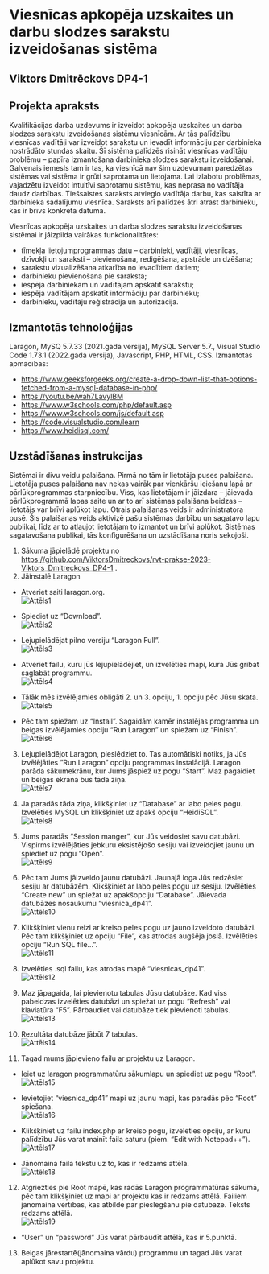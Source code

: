 # Viesnīcas apkopēja uzskaites un darbu slodzes sarakstu izveidošanas sistēma
## Viktors Dmitrēckovs DP4-1
## Projekta apraksts
Kvalifikācijas darba uzdevums ir izveidot apkopēja uzskaites un darba slodzes sarakstu izveidošanas sistēmu viesnīcām. Ar tās palīdzību viesnīcas vadītāji var izveidot sarakstu un ievadīt informāciju par darbinieka nostrādāto stundas skaitu. Šī sistēma palīdzēs risināt viesnīcas vadītāju problēmu – papīra izmantošana darbinieka slodzes sarakstu izveidošanai. Galvenais iemesls tam ir tas, ka viesnīcā nav šim uzdevumam paredzētas sistēmas vai sistēma ir grūti saprotama un lietojama. Lai izlabotu problēmas, vajadzētu izveidot intuitīvi saprotamu sistēmu, kas neprasa no vadītāja daudz darbības. Tiešsaistes saraksts atvieglo vadītāja darbu, kas saistīta ar darbinieka sadalījumu viesnīca. Saraksts arī palīdzes ātri atrast darbinieku, kas ir brīvs konkrētā datuma.

Viesnīcas apkopēja uzskaites un darba slodzes sarakstu izveidošanas sistēmai ir jāizpilda vairākas funkcionalitātes:
*	tīmekļa lietojumprogrammas datu – darbinieki, vadītāji, viesnīcas, dzīvokļi un saraksti – pievienošana, rediģēšana, apstrāde un dzēšana;
*	sarakstu vizualizēšana atkarība no ievadītiem datiem;
*	darbinieku pievienošana pie saraksta;
*	iespēja darbiniekam un vadītājam apskatīt sarakstu;
*	iespēja vadītājam apskatīt informāciju par darbinieku;
*	darbinieku, vadītāju reģistrācija un autorizācija.

## Izmantotās tehnoloģijas
Laragon, MySQ 5.7.33 (2021.gada versija), MySQL Server 5.7., Visual Studio Code 1.73.1 (2022.gada versija), Javascript, PHP, HTML, CSS.
Izmantotas apmācības:
* https://www.geeksforgeeks.org/create-a-drop-down-list-that-options-fetched-from-a-mysql-database-in-php/
* https://youtu.be/wah7LavylBM
* https://www.w3schools.com/php/default.asp
* https://www.w3schools.com/js/default.asp
* https://code.visualstudio.com/learn
* https://www.heidisql.com/

## Uzstādīšanas instrukcijas
Sistēmai ir divu veidu palaišana. Pirmā no tām ir lietotāja puses palaišana. Lietotāja puses palaišana nav nekas vairāk par vienkāršu ieiešanu lapā ar pārlūkprogrammas starpniecību. Viss, kas lietotājam ir jāizdara – jāievada pārlūkprogrammā lapas saite un ar to arī sistēmas palaišana beidzas – lietotājs var brīvi aplūkot lapu. Otrais palaišanas veids ir administratora pusē. Šis palaišanas veids aktivizē pašu sistēmas darbību un sagatavo lapu publikai, līdz ar to atļaujot lietotājam to izmantot un brīvi aplūkot. Sistēmas sagatavošana publikai, tās konfigurēšana un uzstādīšana noris sekojoši.

1. Sākuma jāpielādē projektu no https://github.com/ViktorsDmitreckovs/rvt-prakse-2023-Viktors_Dmitreckovs_DP4-1 .
2. Jāinstalē Laragon
* Atveriet saiti laragon.org. <br />
![Attēls1](https://github.com/ViktorsDmitreckovs/rvt-prakse-2023-Viktors_Dmitreckovs_DP4-1/assets/70627510/1cfc8f1c-3de4-452d-a5b9-489d3b8106e2)

* Spiediet uz “Download”. <br />
![Attēls2](https://github.com/ViktorsDmitreckovs/rvt-prakse-2023-Viktors_Dmitreckovs_DP4-1/assets/70627510/391cc493-f614-4b26-8abd-924acc646570)

*	Lejupielādējat pilno versiju “Laragon Full”. <br />
![Attēls3](https://github.com/ViktorsDmitreckovs/rvt-prakse-2023-Viktors_Dmitreckovs_DP4-1/assets/70627510/c8f34d46-1775-4ac8-9fe1-9501f03f5966)
 
*	Atveriet failu, kuru jūs lejupielādējiet, un izvelēties mapi, kura Jūs gribat saglabāt programmu. <br />
![Attēls4](https://github.com/ViktorsDmitreckovs/rvt-prakse-2023-Viktors_Dmitreckovs_DP4-1/assets/70627510/9a124f95-e811-479f-92d2-3ff36ff9d10a)
 
*	Tālāk mēs izvēlējamies obligāti 2. un 3. opciju, 1. opciju pēc Jūsu skata. <br />
![Attēls5](https://github.com/ViktorsDmitreckovs/rvt-prakse-2023-Viktors_Dmitreckovs_DP4-1/assets/70627510/5239e31a-f396-44ae-a088-01cd9acaaca0)
 
*	Pēc tam spiežam uz “Install”. Sagaidām kamēr instalējas programma un beigas izvēlējamies opciju “Run Laragon” un spiežam uz “Finish”. <br />
![Attēls6](https://github.com/ViktorsDmitreckovs/rvt-prakse-2023-Viktors_Dmitreckovs_DP4-1/assets/70627510/3374525a-9b56-4b55-af2c-e481c76cb544)

3. Lejupielādējot Laragon, pieslēdziet to. Tas automātiski notiks, ja Jūs izvēlējāties ”Run Laragon” opciju programmas instalācijā. Laragon parāda sākumekrānu, kur Jums jāspiež uz pogu “Start”. Maz pagaidiet un beigas ekrāna būs tāda ziņa. <br />
![Attēls7](https://github.com/ViktorsDmitreckovs/rvt-prakse-2023-Viktors_Dmitreckovs_DP4-1/assets/70627510/fae9d113-4743-4b59-9cec-7512f9a34a06) 
 
4. Ja paradās tāda ziņa, klikšķiniet uz “Database” ar labo peles pogu. Izvelēties MySQL un klikšķiniet uz apakš opciju “HeidiSQL”. <br />
![Attēls8](https://github.com/ViktorsDmitreckovs/rvt-prakse-2023-Viktors_Dmitreckovs_DP4-1/assets/70627510/3e83b4a5-dd23-4fba-82e4-821ef1932e90)

5. Jums paradās “Session manger”, kur Jūs veidosiet savu datubāzi. Vispirms izvēlējāties jebkuru eksistējošo sesiju vai izveidojiet jaunu un spiediet uz pogu “Open”. <br />
![Attēls9](https://github.com/ViktorsDmitreckovs/rvt-prakse-2023-Viktors_Dmitreckovs_DP4-1/assets/70627510/407f5956-96f6-40bd-b9a3-f787ead49077)

6. Pēc tam Jums jāizveido jaunu datubāzi. Jaunajā loga Jūs redzēsiet sesiju ar datubāzēm. Klikšķiniet ar labo peles pogu uz sesiju. Izvēlēties “Create new” un spiežat uz apakšopciju “Database”. Jāievada datubāzes nosaukumu “viesnica_dp41”. <br />
![Attēls10](https://github.com/ViktorsDmitreckovs/rvt-prakse-2023-Viktors_Dmitreckovs_DP4-1/assets/70627510/5ab7270c-faac-4b10-9727-76e9b977a26c)
 
7. Klikšķiniet vienu reizi ar kreiso peles pogu uz jauno izveidoto datubāzi. Pēc tam klikšķiniet uz opciju “File”, kas atrodas augšēja joslā. Izvēlēties opciju “Run SQL file…”. <br />
![Attēls11](https://github.com/ViktorsDmitreckovs/rvt-prakse-2023-Viktors_Dmitreckovs_DP4-1/assets/70627510/a7d61552-bec2-47c3-a7e6-eb748a2d8959)

8. Izvelēties .sql failu, kas atrodas mapē “viesnicas_dp41”. <br />
![Attēls12](https://github.com/ViktorsDmitreckovs/rvt-prakse-2023-Viktors_Dmitreckovs_DP4-1/assets/70627510/bda1e32e-a6ac-427d-9b15-4394dcce0d2b) 

9. Maz jāpagaida, lai pievienotu tabulas Jūsu datubāze. Kad viss pabeidzas izvelēties datubāzi un spiežat uz pogu “Refresh” vai klaviatūra “F5”. Pārbaudiet vai datubāze tiek pievienoti tabulas. <br />
![Attēls13](https://github.com/ViktorsDmitreckovs/rvt-prakse-2023-Viktors_Dmitreckovs_DP4-1/assets/70627510/4a2d475d-0d4a-4c13-85e6-02bb26e0b9ab)

10.	Rezultāta datubāze jābūt 7 tabulas. <br />
![Attēls14](https://github.com/ViktorsDmitreckovs/rvt-prakse-2023-Viktors_Dmitreckovs_DP4-1/assets/70627510/6412a2d6-d781-4cef-9f05-f697b9ee8c62)
 
11.	Tagad mums jāpievieno failu ar projektu uz Laragon.
*	Ieiet uz laragon programmatūru sākumlapu un spiediet uz pogu “Root”. <br />
![Attēls15](https://github.com/ViktorsDmitreckovs/rvt-prakse-2023-Viktors_Dmitreckovs_DP4-1/assets/70627510/95117bf7-a62e-4be7-b161-b8a3736054c0)

 
*	Ievietojiet “viesnica_dp41” mapi uz jaunu mapi, kas paradās pēc “Root” spiešana. <br />
![Attēls16](https://github.com/ViktorsDmitreckovs/rvt-prakse-2023-Viktors_Dmitreckovs_DP4-1/assets/70627510/a25eb719-115b-4d9d-bd7c-0e6db21c15de) 

*	Klikšķiniet uz failu index.php ar kreiso pogu, izvēlēties opciju, ar kuru palīdzību Jūs varat mainīt faila saturu (piem. “Edit with Notepad++”). <br />
![Attēls17](https://github.com/ViktorsDmitreckovs/rvt-prakse-2023-Viktors_Dmitreckovs_DP4-1/assets/70627510/185091ee-2e8e-4fef-b249-2d3816b6c2c1) 

*	Jānomaina faila tekstu uz to, kas ir redzams attēla. <br />
![Attēls18](https://github.com/ViktorsDmitreckovs/rvt-prakse-2023-Viktors_Dmitreckovs_DP4-1/assets/70627510/f15c5e31-ed93-47fd-90e0-4762751954a2)

12. Atgriezties pie Root mapē, kas radās Laragon programmatūras sākumā, pēc tam klikšķiniet uz mapi ar projektu kas ir redzams attēlā. Failiem jānomaina vērtības, kas atbilde par pieslēgšanu pie datubāze. Teksts redzams attēlā. <br />
![Attēls19](https://github.com/ViktorsDmitreckovs/rvt-prakse-2023-Viktors_Dmitreckovs_DP4-1/assets/70627510/bfcdf209-5096-4cd8-83be-2835339fdf4a) 

* “User” un “password” Jūs varat pārbaudīt attēlā, kas ir  5.punktā.
13. Beigas jārestartē(jānomaina vārdu) programmu un tagad Jūs varat aplūkot savu projektu.


